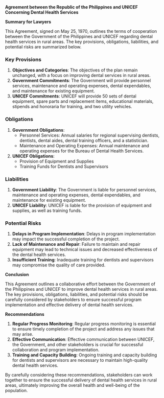 **Agreement between the Republic of the Philippines and UNICEF Concerning Dental Health Services**

**Summary for Lawyers**

This Agreement, signed on May 25, 1970, outlines the terms of cooperation between the Government of the Philippines and UNICEF regarding dental health services in rural areas. The key provisions, obligations, liabilities, and potential risks are summarized below.

### Key Provisions

1. **Objectives and Categories**: The objectives of the plan remain unchanged, with a focus on improving dental services in rural areas.
2. **Government Commitments**: The Government will provide personnel services, maintenance and operating expenses, dental expendables, and maintenance for existing equipment.
3. **UNICEF Commitments**: UNICEF will provide 50 sets of dental equipment, spare parts and replacement items, educational materials, stipends and honoraria for training, and two utility vehicles.

### Obligations

1. **Government Obligations**:
	* Personnel Services: Annual salaries for regional supervising dentists, dentists, dental aides, dental training officers, and a statistician.
	* Maintenance and Operating Expenses: Annual maintenance and operating expenses for the Bureau of Dental Health Services.
2. **UNICEF Obligations**:
	* Provision of Equipment and Supplies
	* Training Funds for Dentists and Supervisors

### Liabilities

1. **Government Liability**: The Government is liable for personnel services, maintenance and operating expenses, dental expendables, and maintenance for existing equipment.
2. **UNICEF Liability**: UNICEF is liable for the provision of equipment and supplies, as well as training funds.

### Potential Risks

1. **Delays in Program Implementation**: Delays in program implementation may impact the successful completion of the project.
2. **Lack of Maintenance and Repair**: Failure to maintain and repair equipment may lead to technical issues and decreased effectiveness of the dental health services.
3. **Insufficient Training**: Inadequate training for dentists and supervisors may compromise the quality of care provided.

**Conclusion**

This Agreement outlines a collaborative effort between the Government of the Philippines and UNICEF to improve dental health services in rural areas. The key provisions, obligations, liabilities, and potential risks should be carefully considered by stakeholders to ensure successful program implementation and effective delivery of dental health services.

**Recommendations**

1. **Regular Progress Monitoring**: Regular progress monitoring is essential to ensure timely completion of the project and address any issues that may arise.
2. **Effective Communication**: Effective communication between UNICEF, the Government, and other stakeholders is crucial for successful collaboration and program implementation.
3. **Training and Capacity Building**: Ongoing training and capacity building for dentists and supervisors are necessary to maintain high-quality dental health services.

By carefully considering these recommendations, stakeholders can work together to ensure the successful delivery of dental health services in rural areas, ultimately improving the overall health and well-being of the population.